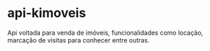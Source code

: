 # api-kimoveis
Api voltada para venda de imóveis, funcionalidades como locação, marcação de visitas para conhecer entre outras.
